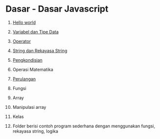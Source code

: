# Dasar - Dasar Javascript

1. [Hello world](1_hello_world_/)

2. [Variabel dan Tipe Data](2_variable_datatype/)

3. [Operator](3_operator/)

4. [String dan Rekayasa String](4_string_and_string_manipulation/)

5. [Pengkondisian](5_conditioning/)

6. Operasi Matematika
   
7. [Perulangan](8_looping/)

8. Fungsi

9. Array

10. Manipulasi array

11. Kelas

12. Folder berisi contoh program sederhana dengan menggunakan fungsi, rekayasa string, logika
